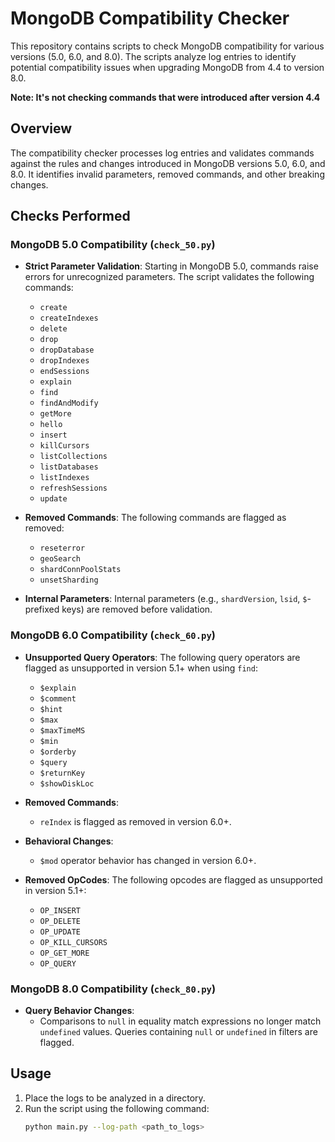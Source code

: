 # MongoDB Compatibility Checker

This repository contains scripts to check MongoDB compatibility for various versions (5.0, 6.0, and 8.0). The scripts analyze log entries to identify potential compatibility issues when upgrading MongoDB from 4.4 to version 8.0.

**Note: It's not checking commands that were introduced after version 4.4**

## Overview

The compatibility checker processes log entries and validates commands against the rules and changes introduced in MongoDB versions 5.0, 6.0, and 8.0. It identifies invalid parameters, removed commands, and other breaking changes.

## Checks Performed

### MongoDB 5.0 Compatibility (`check_50.py`)

- **Strict Parameter Validation**: Starting in MongoDB 5.0, commands raise errors for unrecognized parameters. The script validates the following commands:
  - `create`
  - `createIndexes`
  - `delete`
  - `drop`
  - `dropDatabase`
  - `dropIndexes`
  - `endSessions`
  - `explain`
  - `find`
  - `findAndModify`
  - `getMore`
  - `hello`
  - `insert`
  - `killCursors`
  - `listCollections`
  - `listDatabases`
  - `listIndexes`
  - `refreshSessions`
  - `update`

- **Removed Commands**: The following commands are flagged as removed:
  - `reseterror`
  - `geoSearch`
  - `shardConnPoolStats`
  - `unsetSharding`

- **Internal Parameters**: Internal parameters (e.g., `shardVersion`, `lsid`, `$`-prefixed keys) are removed before validation.

### MongoDB 6.0 Compatibility (`check_60.py`)

- **Unsupported Query Operators**: The following query operators are flagged as unsupported in version 5.1+ when using `find`:
  - `$explain`
  - `$comment`
  - `$hint`
  - `$max`
  - `$maxTimeMS`
  - `$min`
  - `$orderby`
  - `$query`
  - `$returnKey`
  - `$showDiskLoc`

- **Removed Commands**:
  - `reIndex` is flagged as removed in version 6.0+.

- **Behavioral Changes**:
  - `$mod` operator behavior has changed in version 6.0+.

- **Removed OpCodes**: The following opcodes are flagged as unsupported in version 5.1+:
  - `OP_INSERT`
  - `OP_DELETE`
  - `OP_UPDATE`
  - `OP_KILL_CURSORS`
  - `OP_GET_MORE`
  - `OP_QUERY`

### MongoDB 8.0 Compatibility (`check_80.py`)

- **Query Behavior Changes**:
  - Comparisons to `null` in equality match expressions no longer match `undefined` values. Queries containing `null` or `undefined` in filters are flagged.

## Usage

1. Place the logs to be analyzed in a directory.
2. Run the script using the following command:
   ```bash
   python main.py --log-path <path_to_logs>